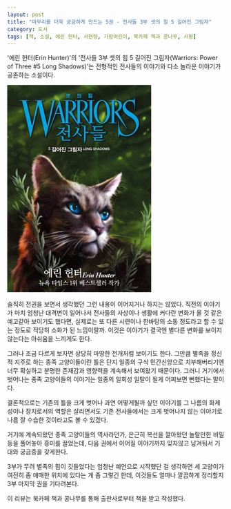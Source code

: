 ```yaml
---
layout: post
title: "마무리를 더욱 궁금하게 만드는 5권 - 전사들 3부 셋의 힘 5 길어진 그림자"
category: 도서
tags: [책, 소설, 에린 헌터, 서현정, 가람어린이, 북카페 책과 콩나무, 서평]
---
```


'에린 헌터(Erin Hunter)'의
'전사들 3부 셋의 힘 5 길어진 그림자(Warriors: Power of Three #5 Long Shadows)'는
전형적인 전사들의 이야기와 다소 놀라운 이야기가 공존하는 소설이다.

![표지](/images/warriors-3-power-of-three-5-long-shadows-book-h480.jpg)

솔직히 전권을 보면서 생각했던 그런 내용이 이어지거나 하지는 않았다.
직전의 이야기가 마치 엄청난 대격변이 일어나서
전사들의 사상이나 생활에 커다란 변화가 올 것 같은 예고같아 보이기도 했다면,
실제로는 또 다른 시련이나 한바탕의 소동 정도라고 할 수 있는 정도로 적당히 소화가 된 느낌이랄까.
이것은 이야기가 결국엔 별다른 변화를 보이지 않는다는 아쉬움을 느끼게도 한다.

그러나 조금 다르게 보자면 상당히 마땅한 전개처럼 보이기도 한다.
그만큼 별족을 정신적 지주로 하는 종족 고양이들이란 틀은
단지 일종의 구식 민간신앙으로 치부해버리기엔 너무 확실하고 분명한 존재감과 영향력을 계속해서 보여왔기 때문이다.
그러니 거기에서 벗어나는 종족 고양이들의 이야기는 일종의 일회성 일탈이 될게 어찌보면 뻔했다는 말이다.

결론적으로는 기존의 틀을 크게 벗어나 과연 어떻게될까 싶던 이야기를
그 나름의 화제성이나 장치로서의 역할은 살리면서도
기존 전사들에서는 크게 벗어나지 않는 이야기로 나름 잘 수습한 것이라고도 볼 수 있겠다.

거기에 계속되왔던 종족 고양이들의 역사라던가,
은근히 복선을 깔아왔던 놀랄만한 비밀 등을 풀어놓아 흥미를 끌었는데,
다음 권에서 이어질 이야기까지 잊지않고 남겨둬서 기대와 궁금증을 갖게한다.

3부가 무려 별족의 힘이 깃들었다는 엄청난 예언으로 시작했단 걸 생각하면
세 고양이가 여전히 좀 애매한 위치에 있다는 게 좀 그렇긴 한데,
이것들도 얼마나 깔끔하게 정리할지 3부 마지막 권을 기다려본다.



<div class="im im-info">
이 리뷰는 북카페 책과 콩나무를 통해 출판사로부터 책을 받고 작성했다.
</div>
